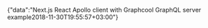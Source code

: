 {"data":"Next.js React Apollo client with Graphcool GraphQL server example2018-11-30T19:55:57+03:00"}
